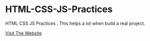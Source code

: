 # HTML-CSS-JS-Practices
HTML CSS  JS Practices . This helps a lot when build a real project.

[Visit The Website]( https://html-css-js-practices.herokuapp.com "The Practices")
